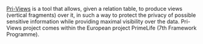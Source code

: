 [Pri-Views](http://code.google.com/p/pri-views/wiki/PriViewsIntroduction) is a tool that allows, given a relation table, to produce views (vertical fragments) over it, in such a way to protect the privacy of possible sensitive information while providing maximal visibility over the data.
Pri-Views project comes within the European project PrimeLife (7th Framework Programme).
